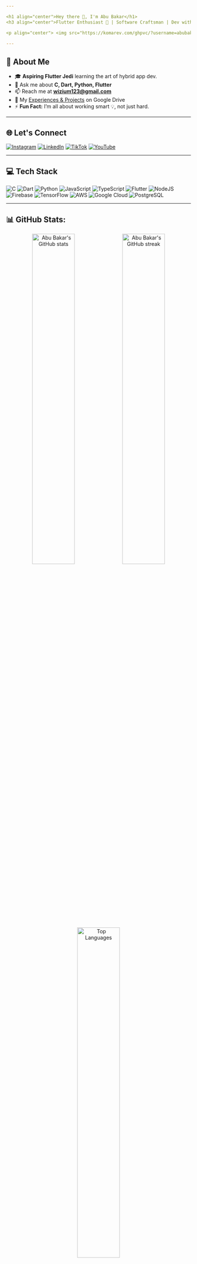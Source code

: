 ```yaml
---

<h1 align="center">Hey there 👋, I'm Abu Bakar</h1>
<h3 align="center">Flutter Enthusiast 🚀 | Software Craftsman | Dev with a Purpose</h3>

<p align="center"> <img src="https://komarev.com/ghpvc/?username=abubakarl&label=Profile%20Views&color=29B6F6&style=flat" alt="Profile Views" /> </p>

---
```


## 🚀 About Me
- 🎓 **Aspiring Flutter Jedi** learning the art of hybrid app dev.
- 💬 Ask me about **C, Dart, Python, Flutter**
- 📫 Reach me at **wizium123@gmail.com**
- 📄 My [Experiences & Projects](https://drive.google.com/file/d/1nUrA2vKKByi6SvwCakihjVwDR9tQV8sx/view?usp=drivesdk) on Google Drive
- ⚡ **Fun Fact:** I’m all about working smart 💡, not just hard.

---

## 🌐 Let's Connect
[![Instagram](https://img.shields.io/badge/Instagram-%23E4405F.svg?logo=Instagram&logoColor=white)](https://instagram.com/abubakar.code) 
[![LinkedIn](https://img.shields.io/badge/LinkedIn-%230077B5.svg?logo=linkedin&logoColor=white)](https://linkedin.com/in/Abubakarl) 
[![TikTok](https://img.shields.io/badge/TikTok-%23000000.svg?logo=TikTok&logoColor=white)](https://tiktok.com/@abubakarcodes) 
[![YouTube](https://img.shields.io/badge/YouTube-%23FF0000.svg?logo=YouTube&logoColor=white)](https://youtube.com/@abubakar-codes) 

---

## 💻 Tech Stack

![C](https://img.shields.io/badge/c-%2300599C.svg?style=plastic&logo=c&logoColor=white)
![Dart](https://img.shields.io/badge/dart-%230175C2.svg?style=plastic&logo=dart&logoColor=white)
![Python](https://img.shields.io/badge/python-3670A0?style=plastic&logo=python&logoColor=ffdd54)
![JavaScript](https://img.shields.io/badge/javascript-%23323330.svg?style=plastic&logo=javascript&logoColor=%23F7DF1E)
![TypeScript](https://img.shields.io/badge/typescript-%23007ACC.svg?style=plastic&logo=typescript&logoColor=white)
![Flutter](https://img.shields.io/badge/Flutter-%2302569B.svg?style=plastic&logo=Flutter&logoColor=white)
![NodeJS](https://img.shields.io/badge/node.js-6DA55F?style=plastic&logo=node.js&logoColor=white)
![Firebase](https://img.shields.io/badge/firebase-%23039BE5.svg?style=plastic&logo=firebase)
![TensorFlow](https://img.shields.io/badge/TensorFlow-%23FF6F00.svg?style=plastic&logo=TensorFlow&logoColor=white)
![AWS](https://img.shields.io/badge/AWS-%23FF9900.svg?style=plastic&logo=amazon-aws&logoColor=white)
![Google Cloud](https://img.shields.io/badge/GoogleCloud-%234285F4.svg?style=plastic&logo=google-cloud&logoColor=white)
![PostgreSQL](https://img.shields.io/badge/postgres-%23316192.svg?style=plastic&logo=postgresql&logoColor=white)

---

## 📊 GitHub Stats:
<p align="center">
  <img src="https://github-readme-stats.vercel.app/api?username=abubakarl&theme=radical&hide_border=true&include_all_commits=false&count_private=false" width="48%" alt="Abu Bakar's GitHub stats" />
  <img src="https://github-readme-streak-stats.herokuapp.com/?user=abubakarl&theme=radical&hide_border=true" width="48%" alt="Abu Bakar's GitHub streak" />
</p>

<p align="center">
  <img src="https://github-readme-stats.vercel.app/api/top-langs/?username=abubakarl&theme=radical&hide_border=true&include_all_commits=false&count_private=false&layout=compact" width="48%" alt="Top Languages" />
</p>

---

### ✍️ Quote of the Day
![Quote](https://quotes-github-readme.vercel.app/api?type=horizontal&theme=radical)

---

<p align="center">
    <a href="https://visitcount.itsvg.in" target="_blank"><img src="https://visitcount.itsvg.in/api?id=abubakarl&icon=5&color=6" alt="Visit Count"></a>
</p>

<!-- Generated with ❤️ by GPRM ( https://gprm.itsvg.in ) -->

---
